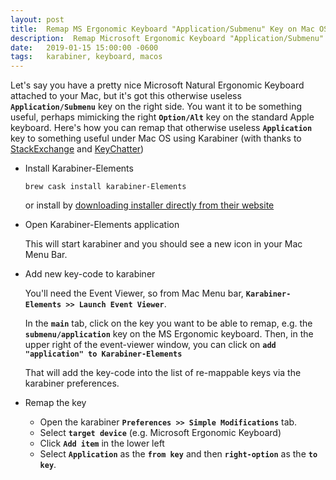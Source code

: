 ```yaml
---
layout: post
title:  Remap MS Ergonomic Keyboard "Application/Submenu" Key on Mac OS X
description:  Remap Microsoft Ergonomic Keyboard "Application/Submenu" Key on Mac OS X
date:   2019-01-15 15:00:00 -0600
tags:   karabiner, keyboard, macos
---
```


Let's say you have a pretty nice Microsoft Natural Ergonomic Keyboard attached to your Mac, but it's got this otherwise useless **`Application/Submenu`** key on the right side.  You want it to be something useful, perhaps mimicking the right **`Option/Alt`** key on the standard Apple keyboard.  Here's how you can remap that otherwise useless **`Application`** key to something useful under Mac OS using Karabiner (with thanks to [StackExchange] and [KeyChatter])

* Install Karabiner-Elements

      brew cask install karabiner-Elements

  or install by [downloading installer directly from their website](https://pqrs.org/osx/karabiner/)

* Open Karabiner-Elements application

   This will start karabiner and you should see a new icon in your Mac Menu Bar.

* Add new key-code to karabiner

  You'll need the Event Viewer, so from Mac Menu bar,
  **`Karabiner-Elements >> Launch Event Viewer`**.

  In the **`main`** tab, click on the key you want to be able to remap, e.g. the **`submenu/application`** key on the MS Ergonomic keyboard.  Then, in the upper right of the event-viewer window, you can click on **`add "application" to Karabiner-Elements`**

  That will add the key-code into the list of re-mappable keys via the karabiner preferences.

* Remap the key

  - Open the karabiner **`Preferences >> Simple Modifications`** tab.
  - Select **`target device`** (e.g. Microsoft Ergonomic Keyboard)
  - Click **`Add item`** in the lower left
  - Select **`Application`** as the **`from key`** and then **`right-option`** as the **`to key`**.

[StackExchange]: https://apple.stackexchange.com/questions/173898/repurposing-menu-button-on-windows-keyboards-used-in-os-x
[KeyChatter]: https://www.keychatter.com/2014/08/04/how-to-remap-keys-in-osx-using-keyremap4macbook-now-karabiner/
